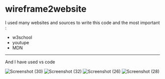 # wireframe2website
I used many websites and sources to write this code
and the most important :
+ w3school 
+ youtupe
+ MDN 
 *************
And I have used vs code 

 
![Screenshot (30)](https://user-images.githubusercontent.com/126249606/222161483-786c0301-854a-4fc7-80ca-b4123fba054d.png)
![Screenshot (32)](https://user-images.githubusercontent.com/126249606/222161491-26284614-f599-4cd4-952d-838b433d61a7.png)
![Screenshot (26)](https://user-images.githubusercontent.com/126249606/222161493-d4e73da7-19fa-47b5-8192-cf9bab37e620.png)
![Screenshot (28)](https://user-images.githubusercontent.com/126249606/222161496-57cdd006-47d0-494d-aa60-0c792275ea33.png)
